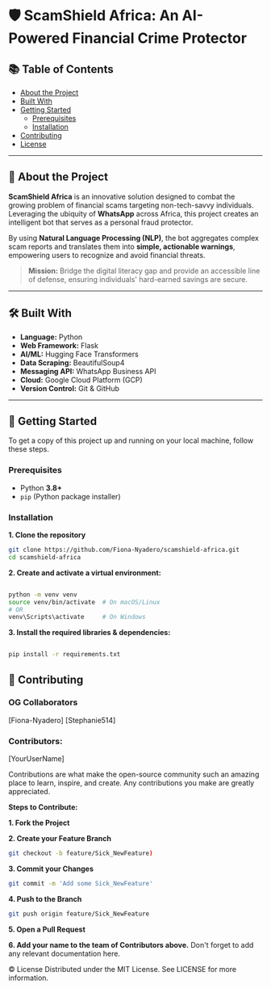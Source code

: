# 🛡️ ScamShield Africa: An AI-Powered Financial Crime Protector

## 📚 Table of Contents
- [About the Project](#-about-the-project)
- [Built With](#️-built-with)
- [Getting Started](#-getting-started)
  - [Prerequisites](#prerequisites)
  - [Installation](#installation)
- [Contributing](#-contributing)
- [License](#license)

---

## 🚀 About the Project
**ScamShield Africa** is an innovative solution designed to combat the growing problem of financial scams targeting non-tech-savvy individuals.  
Leveraging the ubiquity of **WhatsApp** across Africa, this project creates an intelligent bot that serves as a personal fraud protector.  

By using **Natural Language Processing (NLP)**, the bot aggregates complex scam reports and translates them into **simple, actionable warnings**, empowering users to recognize and avoid financial threats.

> **Mission:** Bridge the digital literacy gap and provide an accessible line of defense, ensuring individuals' hard-earned savings are secure.

---

## 🛠️ Built With
- **Language:** Python  
- **Web Framework:** Flask  
- **AI/ML:** Hugging Face Transformers  
- **Data Scraping:** BeautifulSoup4  
- **Messaging API:** WhatsApp Business API  
- **Cloud:** Google Cloud Platform (GCP)  
- **Version Control:** Git & GitHub  

---

## 🏁 Getting Started

To get a copy of this project up and running on your local machine, follow these steps.

### Prerequisites
- Python **3.8+**
- `pip` (Python package installer)

### Installation

**1. Clone the repository**
```bash
git clone https://github.com/Fiona-Nyadero/scamshield-africa.git
cd scamshield-africa
```
**2. Create and activate a virtual environment:**
```bash

python -m venv venv
source venv/bin/activate  # On macOS/Linux
# OR
venv\Scripts\activate     # On Windows
```
**3. Install the required libraries & dependencies:**
```bash

pip install -r requirements.txt
```

## 🤝 Contributing
### OG Collaborators
[Fiona-Nyadero]
[Stephanie514]

### Contributors:
[YourUserName]

Contributions are what make the open-source community such an amazing place to learn, inspire, and create.
Any contributions you make are greatly appreciated.

**Steps to Contribute:**

**1. Fork the Project**

**2. Create your Feature Branch**
```bash
git checkout -b feature/Sick_NewFeature)
```

**3. Commit your Changes**
```bash
git commit -m 'Add some Sick_NewFeature'
```

**4. Push to the Branch**
```bash
git push origin feature/Sick_NewFeature
```
**5. Open a Pull Request**

**6. Add your name to the team of Contributors above.** Don't forget to add any relevant documentation here.

©️ License
Distributed under the MIT License. See LICENSE for more information.